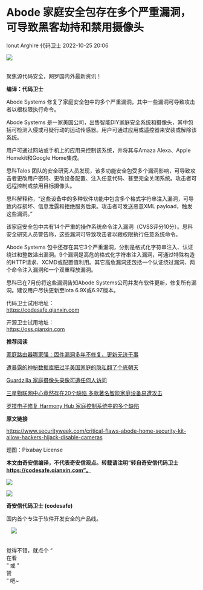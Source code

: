 #  Abode 家庭安全包存在多个严重漏洞，可导致黑客劫持和禁用摄像头   
Ionut Arghire  代码卫士   2022-10-25 20:06  
  
![](https://mmbiz.qpic.cn/mmbiz_gif/Az5ZsrEic9ot90z9etZLlU7OTaPOdibteeibJMMmbwc29aJlDOmUicibIRoLdcuEQjtHQ2qjVtZBt0M5eVbYoQzlHiaw/640?wx_fmt=gif "")  
  
   
聚焦源代码安全，网罗国内外最新资讯！  
  
**编译：代码卫士**  
  
Abode Systems 修复了家庭安全包中的多个严重漏洞，其中一些漏洞可导致攻击者以根权限执行命令。  
  
  
  
Abode Systems 是一家美国公司，出售智能DIY家庭安全系统和摄像头，其中包括可检测入侵或可疑行动的运动传感器。用户可通过应用或遥控器来安装或解除该系统。  
  
用户可通过网站或手机上的应用来控制该系统，并将其与Amaza Alexa、Apple Homekit和Google Home集成。  
  
思科Talos 团队的安全研究人员发现，该多功能安全包受多个漏洞影响，可导致攻击者更改用户密码、更改设备配置、注入任意代码、甚至完全关闭系统。攻击者可远程控制或禁用目标摄像头。  
  
思科解释称，“这些设备中的多种软件功能中包含多个格式字符串注入漏洞，可导致内存损坏、信息泄露和拒绝服务后果。攻击者可发送恶意XML payload，触发这些漏洞。”  
  
该家庭安全包中共有14个严重的操作系统命令注入漏洞（CVSS评分10分）。思科安全研究人员警告称，这些漏洞可导致攻击者以跟权限执行任意系统命令。  
  
Abode Systems 包中还存在其它3个严重漏洞，分别是格式化字符串注入、认证绕过和整数溢出漏洞。9个漏洞是高危的格式化字符串注入漏洞，可通过特殊构造的HTTP请求、XCMD或配置值利用。其它高危漏洞还包括一个认证绕过漏洞、两个命令注入漏洞和一个双重释放漏洞。  
  
思科已在7月份将这些漏洞告知Abode Systems公司并发布软件更新，修复所有漏洞。建议用户尽快更新至lota 6.9X或6.9Z版本。  
  
  
代码卫士试用地址：  
https://codesafe.qianxin.com  
  
开源卫士试用地址：  
https://oss.qianxin.com  
  
  
  
  
  
  
  
  
  
  
  
  
**推荐阅读**  
  
[家庭路由器哪家强：固件漏洞多年不修复，更新无济于事](http://mp.weixin.qq.com/s?__biz=MzI2NTg4OTc5Nw==&mid=2247493942&idx=1&sn=ed87582374731e65eebc4b72cb86ee0a&chksm=ea94d85cdde3514ab690bcb3520ce83e3d5fd43f1444197d7a32b6b65ffbb8ad88413e1c1db7&scene=21#wechat_redirect)  
  
  
[遭暴露的神秘数据库把过半美国家庭的隐私翻了个底朝天](http://mp.weixin.qq.com/s?__biz=MzI2NTg4OTc5Nw==&mid=2247489839&idx=1&sn=91affe20e0ccaf9aa2d68420b985f013&chksm=ea972845dde0a153d48b37d45e7d42a2ee2761ebaa24974302b85da1eef02b058a5ddc5f1522&scene=21#wechat_redirect)  
  
  
[Guardzilla 家庭摄像头录像可遭任何人访问](http://mp.weixin.qq.com/s?__biz=MzI2NTg4OTc5Nw==&mid=2247488844&idx=1&sn=fbae80922201e8dabe96492beef2d258&chksm=ea972426dde0ad30aa5fedefcb31663cf7e24bb79fe9703f2c0421985c12c09081ff5fa60637&scene=21#wechat_redirect)  
  
  
[三星物联网中心竟然存在20个缺陷 多款著名智能家庭设备易遭攻击](http://mp.weixin.qq.com/s?__biz=MzI2NTg4OTc5Nw==&mid=2247487704&idx=2&sn=d48d5ffc3e09aada5e60ff4c65f6ac9a&chksm=ea9721b2dde0a8a4978647ee79cc17a92bea5b984b73fc6559d7398e367c902c983082774f1b&scene=21#wechat_redirect)  
  
  
[罗技电子修复 Harmony Hub 家庭控制系统中的多个缺陷](http://mp.weixin.qq.com/s?__biz=MzI2NTg4OTc5Nw==&mid=2247487056&idx=4&sn=8a384ae9a25d92d9603f48ec148ec9ff&chksm=ea973f3adde0b62c955176b813f3471ccbf35b787566f11b11595296caf9bc8c5ac2af60174b&scene=21#wechat_redirect)  
  
  
  
  
**原文链接**  
  
https://www.securityweek.com/critical-flaws-abode-home-security-kit-allow-hackers-hijack-disable-cameras  
  
  
题图：Pixabay License  
  
  
**本文由奇安信编译，不代表奇安信观点。转载请注明“转自奇安信代码卫士 https://codesafe.qianxin.com”。**  
  
  
  
  
![](https://mmbiz.qpic.cn/mmbiz_jpg/oBANLWYScMSf7nNLWrJL6dkJp7RB8Kl4zxU9ibnQjuvo4VoZ5ic9Q91K3WshWzqEybcroVEOQpgYfx1uYgwJhlFQ/640?wx_fmt=jpeg "")  
  
![](https://mmbiz.qpic.cn/mmbiz_jpg/oBANLWYScMSN5sfviaCuvYQccJZlrr64sRlvcbdWjDic9mPQ8mBBFDCKP6VibiaNE1kDVuoIOiaIVRoTjSsSftGC8gw/640?wx_fmt=jpeg "")  
  
**奇安信代码卫士 (codesafe)**  
  
国内首个专注于软件开发安全的产品线。  
  
   ![](https://mmbiz.qpic.cn/mmbiz_gif/oBANLWYScMQ5iciaeKS21icDIWSVd0M9zEhicFK0rbCJOrgpc09iaH6nvqvsIdckDfxH2K4tu9CvPJgSf7XhGHJwVyQ/640?wx_fmt=gif "")  
  
   
觉得不错，就点个 “  
在看  
” 或 "  
赞  
” 吧~  
  

